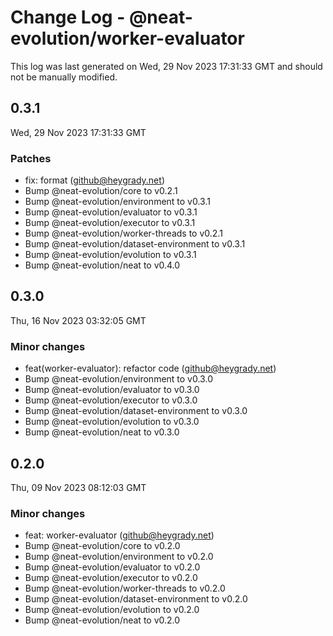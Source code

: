 # Change Log - @neat-evolution/worker-evaluator

This log was last generated on Wed, 29 Nov 2023 17:31:33 GMT and should not be manually modified.

<!-- Start content -->

## 0.3.1

Wed, 29 Nov 2023 17:31:33 GMT

### Patches

- fix: format (github@heygrady.net)
- Bump @neat-evolution/core to v0.2.1
- Bump @neat-evolution/environment to v0.3.1
- Bump @neat-evolution/evaluator to v0.3.1
- Bump @neat-evolution/executor to v0.3.1
- Bump @neat-evolution/worker-threads to v0.2.1
- Bump @neat-evolution/dataset-environment to v0.3.1
- Bump @neat-evolution/evolution to v0.3.1
- Bump @neat-evolution/neat to v0.4.0

## 0.3.0

Thu, 16 Nov 2023 03:32:05 GMT

### Minor changes

- feat(worker-evaluator): refactor code (github@heygrady.net)
- Bump @neat-evolution/environment to v0.3.0
- Bump @neat-evolution/evaluator to v0.3.0
- Bump @neat-evolution/executor to v0.3.0
- Bump @neat-evolution/dataset-environment to v0.3.0
- Bump @neat-evolution/evolution to v0.3.0
- Bump @neat-evolution/neat to v0.3.0

## 0.2.0

Thu, 09 Nov 2023 08:12:03 GMT

### Minor changes

- feat: worker-evaluator (github@heygrady.net)
- Bump @neat-evolution/core to v0.2.0
- Bump @neat-evolution/environment to v0.2.0
- Bump @neat-evolution/evaluator to v0.2.0
- Bump @neat-evolution/executor to v0.2.0
- Bump @neat-evolution/worker-threads to v0.2.0
- Bump @neat-evolution/dataset-environment to v0.2.0
- Bump @neat-evolution/evolution to v0.2.0
- Bump @neat-evolution/neat to v0.2.0
